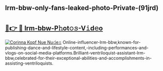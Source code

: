 ## lrm-bbw-only-fans​-leaked-photo​-Private-(91jrd)


# <h2><a href="https://mediaupload.pro?title=lrm-bbw&ref=git">🔗👉 🔴 lrm-bbw-P𝚑ot𝚘𝚜-V𝚒d𝚎o</a></h2>

[![Corinna Kopf Nue Nu𝚍e𝚜](https://i.imgur.com/0qMVB7G.gif)](https://mediaupload.pro?title=lrm-bbw&ref=git)
Online-influencer-lrm-bbw,known-for-publishing-dance-and-lifestyle-content,-including-performances-and-vlogs-on-social-media-platforms.Brilliant-ventriloquist-assistant-lrm-bbw,celebrated-for-their-exceptional-abilities-and-accomplishments-in-assisting-ventriloquists.  